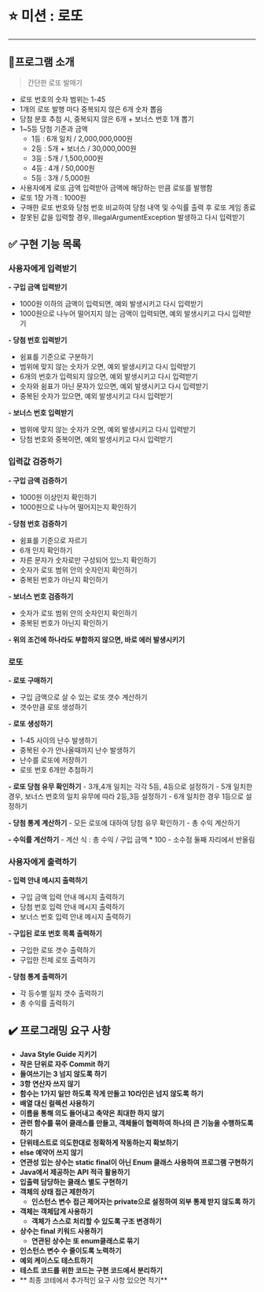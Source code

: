 # ⭐ 미션 : 로또 

---

## 📢프로그램 소개
> 간단한 로또 발매기  
- 로또 번호의 숫자 범위는 1-45
- 1개의 로또 발행 마다 중복되지 않은 6개 숫자 뽑음 
- 당첨 분호 추첨 시, 중복되지 않은 6개 + 보너스 번호 1개 뽑기
- 1~5등 당첨 기준과 금액
  - 1등 : 6개 일치 / 2,000,000,000원
  - 2등 : 5개 + 보너스 / 30,000,000원
  - 3등 : 5개 / 1,500,000원
  - 4등 : 4개 / 50,000원
  - 5등 : 3개 / 5,000원
- 사용자에게 로또 금액 입력받아 금액에 해당하는 만큼 로또를 발행함
- 로또 1장 가격 : 1000원
- 구매한 로또 번호와 당첨 번호 비교하여 당첨 내역 및 수익률 출력 후 로또 게임 종료
- 잘못된 값을 입력할 경우, IllegalArgumentException 발생하고 다시 입력받기 

## ✅ 구현 기능 목록
### 사용자에게 입력받기
**- 구입 금액 입력받기** 
  - 1000원 이하의 금액이 입력되면, 예외 발생시키고 다시 입력받기 
  - 1000원으로 나누어 떨어지지 않는 금액이 입력되면, 예외 발생시키고 다시 입력받기

**- 당첨 번호 입력받기** 
  - 쉼표를 기준으로 구분하기 
  - 범위에 맞지 않는 숫자가 오면, 예외 발생시키고 다시 입력받기
  - 6개의 번호가 입력되지 않으면, 예외 발생시키고 다시 입력받기 
  - 숫자와 쉼표가 아닌 문자가 있으면, 예외 발생시키고 다시 입력받기 
  - 중복된 숫자가 있으면, 예외 발생시키고 다시 입력받기 

**- 보너스 번호 입력받기**
  - 범위에 맞지 않는 숫자가 오면, 예외 발생시키고 다시 입력받기
  - 당첨 번호와 중복이면, 예외 발생시키고 다시 입력받기 

### 입력값 검증하기
**- 구입 금액 검증하기**
  - 1000원 이상인지 확인하기
  - 1000원으로 나누어 떨어지는지 확인하기 

**- 당첨 번호 검증하기**
  - 쉼표를 기준으로 자르기 
  - 6개 인지 확인하기 
  - 자른 문자가 숫자로만 구성되어 있느지 확인하기
  - 숫자가 로또 범위 안의 숫자인지 확인하기 
  - 중복된 번호가 아닌지 확인하기

**- 보너스 번호 검증하기** 
  - 숫자가 로또 범위 안의 숫자인지 확인하기
  - 중복된 번호가 아닌지 확인하기 

**- 위의 조건에 하나라도 부합하지 않으면, 바로 에러 발생시키기** 

### 로또 
**- 로또 구매하기** 
  - 구입 금액으로 살 수 있는 로또 갯수 계산하기
  - 갯수만큼 로또 생성하기 

**- 로또 생성하기** 
  - 1-45 사이의 난수 발생하기 
  - 중복된 수가 안나올때까지 난수 발생하기 
  - 난수를 로또에 저장하기 
  - 로또 번호 6개만 추첨하기 

**- 로또 당첨 유무 확인하기**
    - 3개,4개 일치는 각각 5등, 4등으로 설정하기
    - 5개 일치한 경우, 보너스 번호의 일치 유무에 따라 2등,3등 설정하기
    - 6개 일치한 경우 1등으로 설정하기

**- 당첨 통계 계산하기**
    - 모든 로또에 대하여 당첨 유무 확인하기
    - 총 수익 계산하기 

**- 수익률 계산하기** 
    - 계산 식 : 총 수익 / 구입 금액 * 100 
    - 소수점 둘째 자리에서 반올림 

### 사용자에게 출력하기 
**- 입력 안내 메시지 출력하기**
  - 구입 금액 입력 안내 메시지 출력하기
  - 당첨 번호 입력 안내 메시지 출력하기
  - 보너스 번호 입력 안내 메시지 출력하기 

**- 구입된 로또 번호 목록 출력하기** 
  - 구입한 로또 갯수 출력하기
  - 구입한 전체 로또 출력하기 

**- 당첨 통계 출력하기**
  - 각 등수별 일치 갯수 출력하기 
  - 총 수익률 출력하기 

## ✔️ 프로그래밍 요구 사항
- **Java Style Guide 지키기**
- **작은 단위로 자주 Commit 하기**
- **들여쓰기는 3 넘지 않도록 하기**
- **3항 연산자 쓰지 않기**
- **함수는 1가지 일만 하도록 작게 만들고 10라인은 넘지 않도록 하기**
- **배열 대신 컬렉션 사용하기**
- **이름을 통해 의도 들어내고 축약은 최대한 하지 않기**
- **관련 함수를 묶어 클래스를 만들고, 객체들이 협력하여 하나의 큰 기능을 수행하도록 하기**
- **단위테스트로 의도한대로 정확하게 작동하는지 확보하기**
- **else 예약어 쓰지 않기**
- **연관성 있는 상수는 static final이 아닌 Enum 클래스 사용하여 프로그램 구현하기**
- **Java에서 제공하는 API 적극 활용하기**
- **입출력 담당하는 클래스 별도 구현하기**
- **객체의 상태 접근 제한하기**
    - **인스턴스 변수 접근 제어자는 private으로 설정하여 외부 통제 받지 않도록 하기**
- **객체는 객체답게 사용하기**
    - **객체가 스스로 처리할 수 있도록 구조 변경하기**
- **상수는 final 키워드 사용하기**
    - **연관된 상수는 또 enum클래스로 묶기**
- **인스턴스 변수 수 줄이도록 노력하기**
- **예외 케이스도 테스트하기**
- **테스트 코드를 위한 코드는 구현 코드에서 분리하기**
- ** 최종 코테에서 추가적인 요구 사항 있으면 적기** 